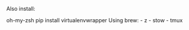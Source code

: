 Also install:

  oh-my-zsh
  pip install virtualenvwrapper
  Using brew:
    - z
    - stow
    - tmux
